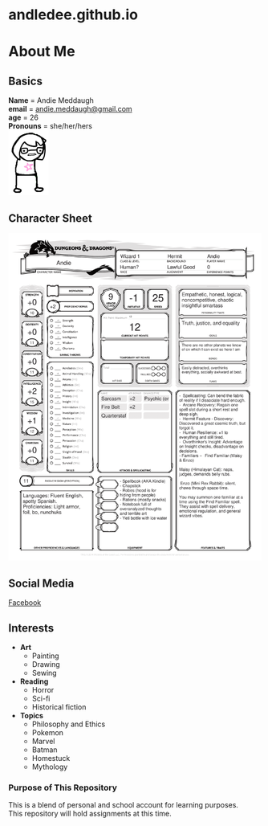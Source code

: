 # andledee.github.io

# About Me
## Basics 
**Name** = Andie Meddaugh  
**email** = <andie.meddaugh@gmail.com>    
**age** = 26  
**Pronouns** = she/her/hers  
![A self portrait](./ME.png)  

## Character Sheet  
![A DND character sheet detailing me](./Character_Sheet.png)

## Social Media
[Facebook](https://www.facebook.com/andie.meddaugh/)

## Interests
* **Art**
  * Painting
  * Drawing
  * Sewing
* **Reading**
  * Horror
  * Sci-fi
  * Historical fiction
* **Topics**
  * Philosophy and Ethics
  * Pokemon
  * Marvel
  * Batman
  * Homestuck
  * Mythology

### Purpose of This Repository
This is a blend of personal and school account for learning purposes.  
This repository will hold assignments at this time.
